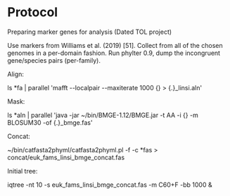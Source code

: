 # Protocol

Preparing marker genes for analysis (Dated TOL project)

Use markers from Williams et al. (2019) [51]. 
Collect from all of the chosen genomes in a per-domain fashion.
Run phylter 0.9, dump the incongruent gene/species pairs (per-family).

Align:

ls *fa | parallel 'mafft --localpair --maxiterate 1000 {} > {.}_linsi.aln'

Mask:

ls *aln | parallel 'java -jar ~/bin/BMGE-1.12/BMGE.jar -t AA -i {} -m BLOSUM30 -of {.}_bmge.fas'

Concat:

~/bin/catfasta2phyml/catfasta2phyml.pl -f -c *fas > concat/euk_fams_linsi_bmge_concat.fas

Initial tree:

iqtree -nt 10 -s euk_fams_linsi_bmge_concat.fas -m C60+F -bb 1000 &


